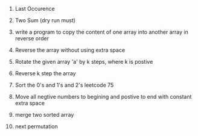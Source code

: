1. Last Occurence
2. Two Sum (dry run must)
3. write a program to copy the content of one array into another array in reverse order
4. Reverse the array without using extra space
5. Rotate the given array 'a' by k steps, where k is postive
6. Reverse k step the array
 
7. Sort the 0's and 1's and 2's leetcode 75
8. Move all negtive numbers to begining and postive to end with constant extra space
9. merge two sorted array 
10. next permutation
